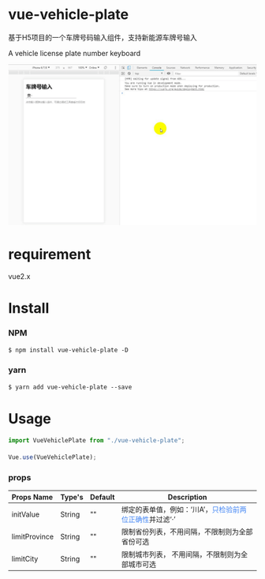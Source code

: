 # vue-vehicle-plate
基于H5项目的一个车牌号码输入组件，支持新能源车牌号输入

A vehicle license plate number keyboard

![preview pic](./src/assets/preview.gif)

# requirement

vue2.x

# Install

### NPM

```shell
$ npm install vue-vehicle-plate -D
```

### yarn

```shell
$ yarn add vue-vehicle-plate --save
```

# Usage

```javascript
import VueVehiclePlate from "./vue-vehicle-plate";

Vue.use(VueVehiclePlate);
```
### props

| Props Name   | Type's | Default   | Description   |
| :----------- | ------ | --------- | ------------- |
| initValue | String | "" | 绑定的表单值，例如：‘川A’，<font color=#4285f4>只检验前两位正确性</font>并过滤‘·’ |
| limitProvince | String | "" | 限制省份列表，不用间隔，不限制则为全部省份可选 |
| limitCity | String | "" |  限制城市列表， 不用间隔，不限制则为全部城市可选 |

